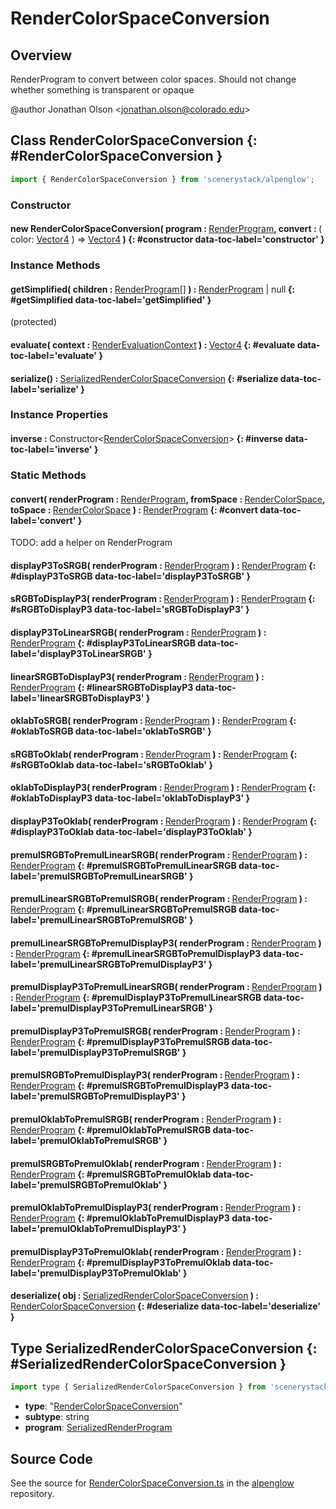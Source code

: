 # RenderColorSpaceConversion

## Overview

RenderProgram to convert between color spaces. Should not change whether something is transparent or opaque

@author Jonathan Olson &lt;jonathan.olson@colorado.edu&gt;

## Class RenderColorSpaceConversion {: #RenderColorSpaceConversion }


```js
import { RenderColorSpaceConversion } from 'scenerystack/alpenglow';
```
### Constructor

#### new RenderColorSpaceConversion( program : <span style="font-weight: 400;">[RenderProgram](../alpenglow/RenderProgram.md)</span>, convert : <span style="font-weight: 400;">( color: [Vector4](../dot/Vector4.md) ) =&gt; [Vector4](../dot/Vector4.md)</span> ) {: #constructor data-toc-label='constructor' }

### Instance Methods

#### getSimplified( children : <span style="font-weight: 400;">[RenderProgram](../alpenglow/RenderProgram.md)[]</span> ) : <span style="font-weight: 400;">[RenderProgram](../alpenglow/RenderProgram.md) | <span style="color: hsla(calc(var(--md-hue) + 180deg),80%,40%,1);">null</span></span> {: #getSimplified data-toc-label='getSimplified' }

(protected)

#### evaluate( context : <span style="font-weight: 400;">[RenderEvaluationContext](../alpenglow/RenderEvaluationContext.md)</span> ) : <span style="font-weight: 400;">[Vector4](../dot/Vector4.md)</span> {: #evaluate data-toc-label='evaluate' }

#### serialize() : <span style="font-weight: 400;">[SerializedRenderColorSpaceConversion](../alpenglow/RenderColorSpaceConversion.md#SerializedRenderColorSpaceConversion)</span> {: #serialize data-toc-label='serialize' }

### Instance Properties

#### inverse : <span style="font-weight: 400;">Constructor&lt;[RenderColorSpaceConversion](../alpenglow/RenderColorSpaceConversion.md)&gt;</span> {: #inverse data-toc-label='inverse' }

### Static Methods

#### convert( renderProgram : <span style="font-weight: 400;">[RenderProgram](../alpenglow/RenderProgram.md)</span>, fromSpace : <span style="font-weight: 400;">[RenderColorSpace](../alpenglow/RenderColorSpace.md)</span>, toSpace : <span style="font-weight: 400;">[RenderColorSpace](../alpenglow/RenderColorSpace.md)</span> ) : <span style="font-weight: 400;">[RenderProgram](../alpenglow/RenderProgram.md)</span> {: #convert data-toc-label='convert' }

TODO: add a helper on RenderProgram

#### displayP3ToSRGB( renderProgram : <span style="font-weight: 400;">[RenderProgram](../alpenglow/RenderProgram.md)</span> ) : <span style="font-weight: 400;">[RenderProgram](../alpenglow/RenderProgram.md)</span> {: #displayP3ToSRGB data-toc-label='displayP3ToSRGB' }

#### sRGBToDisplayP3( renderProgram : <span style="font-weight: 400;">[RenderProgram](../alpenglow/RenderProgram.md)</span> ) : <span style="font-weight: 400;">[RenderProgram](../alpenglow/RenderProgram.md)</span> {: #sRGBToDisplayP3 data-toc-label='sRGBToDisplayP3' }

#### displayP3ToLinearSRGB( renderProgram : <span style="font-weight: 400;">[RenderProgram](../alpenglow/RenderProgram.md)</span> ) : <span style="font-weight: 400;">[RenderProgram](../alpenglow/RenderProgram.md)</span> {: #displayP3ToLinearSRGB data-toc-label='displayP3ToLinearSRGB' }

#### linearSRGBToDisplayP3( renderProgram : <span style="font-weight: 400;">[RenderProgram](../alpenglow/RenderProgram.md)</span> ) : <span style="font-weight: 400;">[RenderProgram](../alpenglow/RenderProgram.md)</span> {: #linearSRGBToDisplayP3 data-toc-label='linearSRGBToDisplayP3' }

#### oklabToSRGB( renderProgram : <span style="font-weight: 400;">[RenderProgram](../alpenglow/RenderProgram.md)</span> ) : <span style="font-weight: 400;">[RenderProgram](../alpenglow/RenderProgram.md)</span> {: #oklabToSRGB data-toc-label='oklabToSRGB' }

#### sRGBToOklab( renderProgram : <span style="font-weight: 400;">[RenderProgram](../alpenglow/RenderProgram.md)</span> ) : <span style="font-weight: 400;">[RenderProgram](../alpenglow/RenderProgram.md)</span> {: #sRGBToOklab data-toc-label='sRGBToOklab' }

#### oklabToDisplayP3( renderProgram : <span style="font-weight: 400;">[RenderProgram](../alpenglow/RenderProgram.md)</span> ) : <span style="font-weight: 400;">[RenderProgram](../alpenglow/RenderProgram.md)</span> {: #oklabToDisplayP3 data-toc-label='oklabToDisplayP3' }

#### displayP3ToOklab( renderProgram : <span style="font-weight: 400;">[RenderProgram](../alpenglow/RenderProgram.md)</span> ) : <span style="font-weight: 400;">[RenderProgram](../alpenglow/RenderProgram.md)</span> {: #displayP3ToOklab data-toc-label='displayP3ToOklab' }

#### premulSRGBToPremulLinearSRGB( renderProgram : <span style="font-weight: 400;">[RenderProgram](../alpenglow/RenderProgram.md)</span> ) : <span style="font-weight: 400;">[RenderProgram](../alpenglow/RenderProgram.md)</span> {: #premulSRGBToPremulLinearSRGB data-toc-label='premulSRGBToPremulLinearSRGB' }

#### premulLinearSRGBToPremulSRGB( renderProgram : <span style="font-weight: 400;">[RenderProgram](../alpenglow/RenderProgram.md)</span> ) : <span style="font-weight: 400;">[RenderProgram](../alpenglow/RenderProgram.md)</span> {: #premulLinearSRGBToPremulSRGB data-toc-label='premulLinearSRGBToPremulSRGB' }

#### premulLinearSRGBToPremulDisplayP3( renderProgram : <span style="font-weight: 400;">[RenderProgram](../alpenglow/RenderProgram.md)</span> ) : <span style="font-weight: 400;">[RenderProgram](../alpenglow/RenderProgram.md)</span> {: #premulLinearSRGBToPremulDisplayP3 data-toc-label='premulLinearSRGBToPremulDisplayP3' }

#### premulDisplayP3ToPremulLinearSRGB( renderProgram : <span style="font-weight: 400;">[RenderProgram](../alpenglow/RenderProgram.md)</span> ) : <span style="font-weight: 400;">[RenderProgram](../alpenglow/RenderProgram.md)</span> {: #premulDisplayP3ToPremulLinearSRGB data-toc-label='premulDisplayP3ToPremulLinearSRGB' }

#### premulDisplayP3ToPremulSRGB( renderProgram : <span style="font-weight: 400;">[RenderProgram](../alpenglow/RenderProgram.md)</span> ) : <span style="font-weight: 400;">[RenderProgram](../alpenglow/RenderProgram.md)</span> {: #premulDisplayP3ToPremulSRGB data-toc-label='premulDisplayP3ToPremulSRGB' }

#### premulSRGBToPremulDisplayP3( renderProgram : <span style="font-weight: 400;">[RenderProgram](../alpenglow/RenderProgram.md)</span> ) : <span style="font-weight: 400;">[RenderProgram](../alpenglow/RenderProgram.md)</span> {: #premulSRGBToPremulDisplayP3 data-toc-label='premulSRGBToPremulDisplayP3' }

#### premulOklabToPremulSRGB( renderProgram : <span style="font-weight: 400;">[RenderProgram](../alpenglow/RenderProgram.md)</span> ) : <span style="font-weight: 400;">[RenderProgram](../alpenglow/RenderProgram.md)</span> {: #premulOklabToPremulSRGB data-toc-label='premulOklabToPremulSRGB' }

#### premulSRGBToPremulOklab( renderProgram : <span style="font-weight: 400;">[RenderProgram](../alpenglow/RenderProgram.md)</span> ) : <span style="font-weight: 400;">[RenderProgram](../alpenglow/RenderProgram.md)</span> {: #premulSRGBToPremulOklab data-toc-label='premulSRGBToPremulOklab' }

#### premulOklabToPremulDisplayP3( renderProgram : <span style="font-weight: 400;">[RenderProgram](../alpenglow/RenderProgram.md)</span> ) : <span style="font-weight: 400;">[RenderProgram](../alpenglow/RenderProgram.md)</span> {: #premulOklabToPremulDisplayP3 data-toc-label='premulOklabToPremulDisplayP3' }

#### premulDisplayP3ToPremulOklab( renderProgram : <span style="font-weight: 400;">[RenderProgram](../alpenglow/RenderProgram.md)</span> ) : <span style="font-weight: 400;">[RenderProgram](../alpenglow/RenderProgram.md)</span> {: #premulDisplayP3ToPremulOklab data-toc-label='premulDisplayP3ToPremulOklab' }

#### deserialize( obj : <span style="font-weight: 400;">[SerializedRenderColorSpaceConversion](../alpenglow/RenderColorSpaceConversion.md#SerializedRenderColorSpaceConversion)</span> ) : <span style="font-weight: 400;">[RenderColorSpaceConversion](../alpenglow/RenderColorSpaceConversion.md)</span> {: #deserialize data-toc-label='deserialize' }



## Type SerializedRenderColorSpaceConversion {: #SerializedRenderColorSpaceConversion }


```js
import type { SerializedRenderColorSpaceConversion } from 'scenerystack/alpenglow';
```


- **type**: "[RenderColorSpaceConversion](../alpenglow/RenderColorSpaceConversion.md)"
- **subtype**: <span style="color: hsla(calc(var(--md-hue) + 180deg),80%,40%,1);">string</span>
- **program**: [SerializedRenderProgram](../alpenglow/RenderProgram.md#SerializedRenderProgram)




## Source Code

See the source for [RenderColorSpaceConversion.ts](https://github.com/phetsims/alpenglow/blob/main/js/render-program/RenderColorSpaceConversion.ts) in the [alpenglow](https://github.com/phetsims/alpenglow) repository.
